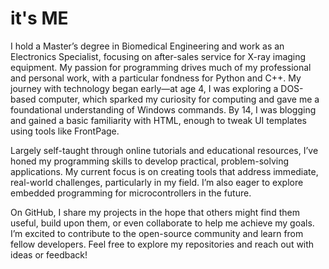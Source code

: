 #    it's ME
I hold a Master’s degree in Biomedical Engineering and work as an Electronics Specialist, focusing on after-sales service for X-ray imaging equipment. My passion for programming drives much of my professional and personal work, with a particular fondness for Python and C++. My journey with technology began early—at age 4, I was exploring a DOS-based computer, which sparked my curiosity for computing and gave me a foundational understanding of Windows commands. By 14, I was blogging and gained a basic familiarity with HTML, enough to tweak UI templates using tools like FrontPage.

Largely self-taught through online tutorials and educational resources, I’ve honed my programming skills to develop practical, problem-solving applications. My current focus is on creating tools that address immediate, real-world challenges, particularly in my field. I’m also eager to explore embedded programming for microcontrollers in the future.

On GitHub, I share my projects in the hope that others might find them useful, build upon them, or even collaborate to help me achieve my goals. I’m excited to contribute to the open-source community and learn from fellow developers. Feel free to explore my repositories and reach out with ideas or feedback!
